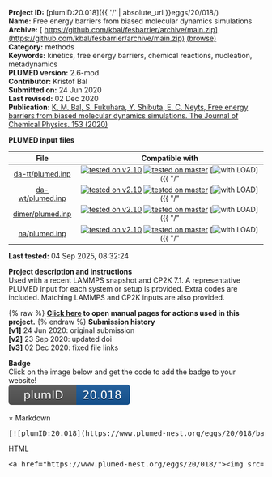 **Project ID:** [plumID:20.018]({{ '/' | absolute_url }}eggs/20/018/)  
**Name:**  Free energy barriers from biased molecular dynamics simulations  
**Archive:** [ https://github.com/kbal/fesbarrier/archive/main.zip](https://github.com/kbal/fesbarrier/archive/main.zip) [(browse)](https://github.com/kbal/fesbarrier/tree/main)  
**Category:**  methods  
**Keywords:**  kinetics, free energy barriers, chemical reactions, nucleation, metadynamics  
**PLUMED version:**  2.6-mod  
**Contributor:**  Kristof Bal  
**Submitted on:** 24 Jun 2020  
**Last revised:** 02 Dec 2020  
**Publication:** [K. M. Bal, S. Fukuhara, Y. Shibuta, E. C. Neyts, Free energy barriers from biased molecular dynamics simulations. The Journal of Chemical Physics. 153 (2020)](http://dx.doi.org/10.1063/5.0020240)  
  
**PLUMED input files**  
  
| File     | Compatible with |  
|:--------:|:--------:|  
| [da-tt/plumed.inp](./data/da-tt/plumed.inp.md) |  [![tested on v2.10](https://img.shields.io/badge/v2.10-failed-red.svg)](data/da-tt/plumed.inp.plumed.stderr) [![tested on master](https://img.shields.io/badge/master-failed-red.svg)](data/da-tt/plumed.inp.plumed_master.stderr) [![with LOAD](https://img.shields.io/badge/with-LOAD-yellow.svg)]({{ "/" | absolute_url }}badges) [![with custom code](https://img.shields.io/badge/with-custom_code-red.svg)]({{ "/" | absolute_url }}badges) |  
| [da-wt/plumed.inp](./data/da-wt/plumed.inp.md) |  [![tested on v2.10](https://img.shields.io/badge/v2.10-failed-red.svg)](data/da-wt/plumed.inp.plumed.stderr) [![tested on master](https://img.shields.io/badge/master-failed-red.svg)](data/da-wt/plumed.inp.plumed_master.stderr) [![with LOAD](https://img.shields.io/badge/with-LOAD-yellow.svg)]({{ "/" | absolute_url }}badges) [![with custom code](https://img.shields.io/badge/with-custom_code-red.svg)]({{ "/" | absolute_url }}badges) |  
| [dimer/plumed.inp](./data/dimer/plumed.inp.md) |  [![tested on v2.10](https://img.shields.io/badge/v2.10-failed-red.svg)](data/dimer/plumed.inp.plumed.stderr) [![tested on master](https://img.shields.io/badge/master-failed-red.svg)](data/dimer/plumed.inp.plumed_master.stderr) [![with LOAD](https://img.shields.io/badge/with-LOAD-yellow.svg)]({{ "/" | absolute_url }}badges) [![with custom code](https://img.shields.io/badge/with-custom_code-red.svg)]({{ "/" | absolute_url }}badges) |  
| [na/plumed.inp](./data/na/plumed.inp.md) |  [![tested on v2.10](https://img.shields.io/badge/v2.10-failed-red.svg)](data/na/plumed.inp.plumed.stderr) [![tested on master](https://img.shields.io/badge/master-failed-red.svg)](data/na/plumed.inp.plumed_master.stderr) [![with LOAD](https://img.shields.io/badge/with-LOAD-yellow.svg)]({{ "/" | absolute_url }}badges) [![with custom code](https://img.shields.io/badge/with-custom_code-red.svg)]({{ "/" | absolute_url }}badges) |  
  
**Last tested:**  04 Sep 2025, 08:32:24
  
**Project description and instructions**  
Used with a recent LAMMPS snapshot and CP2K 7.1. A representative PLUMED input for each system or setup is provided. Extra codes are included. Matching LAMMPS and CP2K inputs are also provided. 

  
{% raw %}
<b><a href="https://www.plumed.org/doc-master/user-doc/html/actionlist/?actions=DUMPGRID,VOLUME,COMBINE,METAD,CONVERT_TO_FES,REWEIGHT_BIAS,UPPER_WALLS,REWEIGHT_METAD,DENSITY,Q6,DISTANCE,PRINT,LOCAL_AVERAGE,ENERGY,CENTER,PAIRENTROPY,UNITS,COORDINATION,LOAD,SPRINT,HISTOGRAM,FLUSH,LOWER_WALLS,COORDINATIONNUMBER,CONTACT_MATRIX" target="_blank">Click here</a> to open manual pages for actions used in this project.</b>
{% endraw %}
**Submission history**  
**[v1]** 24 Jun 2020: original submission  
**[v2]** 23 Sep 2020: updated doi  
**[v3]** 02 Dec 2020: fixed file links  
  
**Badge**  
Click on the image below and get the code to add the badge to your website!  
<img src="./badge.svg" alt="plumeDnest:20.018" id="myBtn" class="badge">
<div id="myModal" class="modal">
  <div class="modal-content">
    <span class="close">&times;</span>
    Markdown<pre>[![plumID:20.018](https://www.plumed-nest.org/eggs/20/018/badge.svg)](https://www.plumed-nest.org/eggs/20/018/)</pre>
    HTML<pre>&lt;a href="https://www.plumed-nest.org/eggs/20/018/"&gt;&lt;img src="https://www.plumed-nest.org/eggs/20/018/badge.svg" alt="plumID:20.018"&gt;&lt;/a&gt;</pre>
  </div>
</div>
